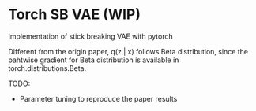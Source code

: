 # Torch SB VAE (WIP)
Implementation of stick breaking VAE with pytorch

Different from the origin paper, q(z | x) follows Beta distribution, since the pahtwise gradient for Beta distribution is available in torch.distributions.Beta.

TODO:
- Parameter tuning to reproduce the paper results
